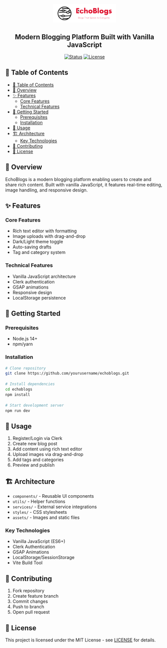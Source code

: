 <div align="center">
  <img src="./public/dark-logo.svg" alt="EchoBlogs Logo" width="200">
  <h2>Modern Blogging Platform Built with Vanilla JavaScript</h2>

  [![Status](https://img.shields.io/badge/status-active-success.svg)]()
  [![License](https://img.shields.io/badge/license-MIT-blue.svg)](/LICENSE)
</div>

## 📝 Table of Contents
- [📝 Table of Contents](#-table-of-contents)
- [🌟 Overview ](#-overview-)
- [✨ Features ](#-features-)
  - [Core Features](#core-features)
  - [Technical Features](#technical-features)
- [🚀 Getting Started ](#-getting-started-)
  - [Prerequisites](#prerequisites)
  - [Installation](#installation)
- [📖 Usage ](#-usage-)
- [🏗 Architecture ](#-architecture-)
  - [Key Technologies](#key-technologies)
- [🤝 Contributing ](#-contributing-)
- [📄 License ](#-license-)

## 🌟 Overview <a name="overview"></a>
EchoBlogs is a modern blogging platform enabling users to create and share rich content. Built with vanilla JavaScript, it features real-time editing, image handling, and responsive design.

## ✨ Features <a name="features"></a>
### Core Features
- Rich text editor with formatting
- Image uploads with drag-and-drop
- Dark/Light theme toggle
- Auto-saving drafts
- Tag and category system

### Technical Features
- Vanilla JavaScript architecture
- Clerk authentication
- GSAP animations
- Responsive design
- LocalStorage persistence

## 🚀 Getting Started <a name="getting_started"></a>

### Prerequisites
- Node.js 14+
- npm/yarn

### Installation
```bash
# Clone repository
git clone https://github.com/yourusername/echoblogs.git

# Install dependencies
cd echoblogs
npm install

# Start development server
npm run dev
```
## 📖 Usage <a name="usage"></a>
1. Register/Login via Clerk
2. Create new blog post
3. Add content using rich text editor
4. Upload images via drag-and-drop
5. Add tags and categories
6. Preview and publish

## 🏗 Architecture <a name="architecture"></a>
- `components/` - Reusable UI components
- `utils/` - Helper functions
- `services/` - External service integrations
- `styles/` - CSS stylesheets
- `assets/` - Images and static files

### Key Technologies
- Vanilla JavaScript (ES6+)
- Clerk Authentication
- GSAP Animations
- LocalStorage/SessionStorage
- Vite Build Tool

## 🤝 Contributing <a name="contributing"></a>
1. Fork repository
2. Create feature branch
3. Commit changes
4. Push to branch
5. Open pull request

## 📄 License <a name="license"></a>
This project is licensed under the MIT License - see [LICENSE](LICENSE) for details.